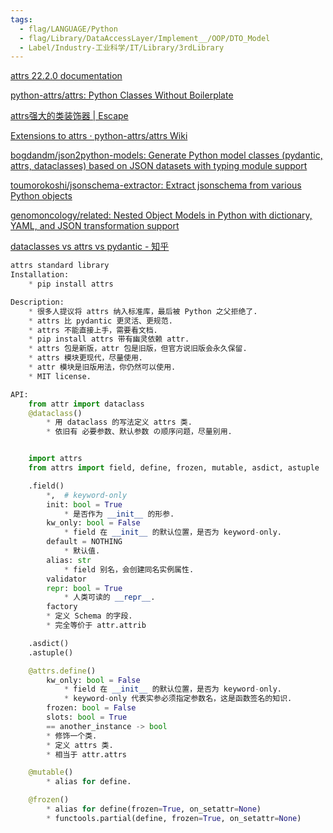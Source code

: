 ```yaml
---
tags:
  - flag/LANGUAGE/Python
  - flag/Library/DataAccessLayer/Implement__/OOP/DTO_Model
  - Label/Industry-工业科学/IT/Library/3rdLibrary
---
```


[attrs 22.2.0 documentation](https://www.attrs.org/en/stable/)

[python-attrs/attrs: Python Classes Without Boilerplate](https://github.com/python-attrs/attrs)

[attrs强大的类装饰器 | Escape](https://www.escapelife.site/posts/c4bddc48.html)

[Extensions to attrs · python-attrs/attrs Wiki](https://github.com/python-attrs/attrs/wiki/Extensions-to-attrs)

[bogdandm/json2python-models: Generate Python model classes (pydantic, attrs, dataclasses) based on JSON datasets with typing module support](https://github.com/bogdandm/json2python-models)

[toumorokoshi/jsonschema-extractor: Extract jsonschema from various Python objects](https://github.com/toumorokoshi/jsonschema-extractor)

[genomoncology/related: Nested Object Models in Python with dictionary, YAML, and JSON transformation support](https://github.com/genomoncology/related)

[dataclasses vs attrs vs pydantic - 知乎](https://zhuanlan.zhihu.com/p/410399922)


```python
attrs standard library
Installation:
    * pip install attrs

Description:
    * 很多人提议将 attrs 纳入标准库，最后被 Python 之父拒绝了.
    * attrs 比 pydantic 更灵活、更规范.
    * attrs 不能直接上手，需要看文档.
    * pip install attrs 带有幽灵依赖 attr.
    * attrs 包是新版，attr 包是旧版，但官方说旧版会永久保留.
    * attrs 模块更现代，尽量使用.
    * attr 模块是旧版用法，你仍然可以使用.
    * MIT license.

API:
    from attr import dataclass
    @dataclass()
        * 用 dataclass 的写法定义 attrs 类.
        * 依旧有 必要参数、默认参数 の顺序问题，尽量别用.


    import attrs
    from attrs import field, define, frozen, mutable, asdict, astuple

    .field()
        *,  # keyword-only
        init: bool = True
            * 是否作为 __init__ 的形参.
        kw_only: bool = False
            * field 在 __init__ 的默认位置，是否为 keyword-only.
        default = NOTHING
            * 默认值.
        alias: str
            * field 别名，会创建同名实例属性.
        validator
        repr: bool = True
            * 人类可读的 __repr__.
        factory
        * 定义 Schema 的字段.
        * 完全等价于 attr.attrib

    .asdict()
    .astuple()

    @attrs.define()
        kw_only: bool = False
            * field 在 __init__ 的默认位置，是否为 keyword-only.
            * keyword-only 代表实参必须指定参数名，这是函数签名的知识.
        frozen: bool = False
        slots: bool = True
        == another_instance -> bool
        * 修饰一个类.
        * 定义 attrs 类.
        * 相当于 attr.attrs

    @mutable()
        * alias for define.

    @frozen()
        * alias for define(frozen=True, on_setattr=None)
        * functools.partial(define, frozen=True, on_setattr=None)

```